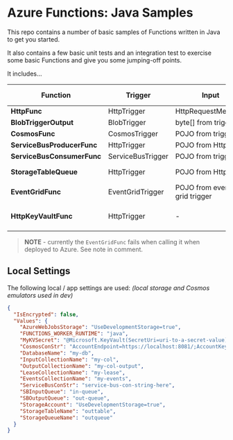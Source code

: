 # Azure Functions: Java Samples
This repo contains a number of basic samples of Functions written in Java to get you started. 

It also contains a few basic unit tests and an integration test to exercise some basic Functions and give you some jumping-off points.

It includes...

| Function | Trigger | Input | Output Binding(s) |
|--|--|--|--|
| **HttpFunc** | HttpTrigger | HttpRequestMessage | - |
| **BlobTriggerOutput** | BlobTrigger | byte[] from trigger | Blob |
| **CosmosFunc** | CosmosTrigger | POJO from trigger | CosmosOutput|
| **ServiceBusProducerFunc** | HttpTrigger | POJO from Http Post | ServiceBusOutput |
| **ServiceBusConsumerFunc** | ServiceBusTrigger | POJO from trigger | ServiceBusOutput |
| **StorageTableQueue** | HttpTrigger | POJO from Http | StroageOutput / TableOutput
| **EventGridFunc** | EventGridTrigger | POJO from event grid trigger | CosmosOutput |
| **HttpKeyVaultFunc** | HttpTrigger | - | (gets arbritrary value from Key Vault)

> **NOTE** - currently the `EventGridFunc` fails when calling it when deployed to Azure. See note in comment.

## Local Settings
The following local / app settings are used: *(local storage and Cosmos emulators used in dev)*
```JSON
{
  "IsEncrypted": false,
  "Values": {
    "AzureWebJobsStorage": "UseDevelopmentStorage=true",
    "FUNCTIONS_WORKER_RUNTIME": "java",
    "MyKVSecret": "@Microsoft.KeyVault(SecretUri=uri-to-a-secret-value)",
    "CosmosConStr": "AccountEndpoint=https://localhost:8081/;AccountKey=C2y6yDjf5/R+ob0N8A7Cgv30VRDJIWEHLM+4QDU5DE2nQ9nDuVTqobD4b8mGGyPMbIZnqyMsEcaGQy67XIw/Jw==",
    "DatabaseName": "my-db",
    "InputCollectionName": "my-col",
    "OutputCollectionName": "my-col-output",
    "LeaseCollectionName": "my-lease",
    "EventsCollectionName": "my-events",
    "ServiceBusConStr": "service-bus-con-string-here",
    "SBInputQueue": "in-queue",
    "SBOutputQueue": "out-queue",
    "StorageAccount": "UseDevelopmentStorage=true",
    "StorageTableName": "outtable",
    "StorageQueueName": "outqueue"
  }
}
```